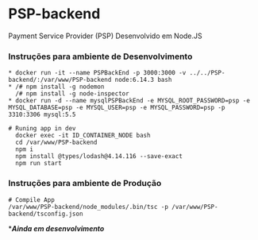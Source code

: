 # PSP-backend
Payment Service Provider (PSP) Desenvolvido em Node.JS

### Instruções para ambiente de Desenvolvimento
````
* docker run -it --name PSPBackEnd -p 3000:3000 -v ../../PSP-backend/:/var/www/PSP-backend node:6.14.3 bash
* /# npm install -g nodemon
  /# npm install -g node-inspector
* docker run -d --name mysqlPSPBackEnd -e MYSQL_ROOT_PASSWORD=psp -e MYSQL_DATABASE=psp -e MYSQL_USER=psp -e MYSQL_PASSWORD=psp -p 3310:3306 mysql:5.5

# Runing app in dev
  docker exec -it ID_CONTAINER_NODE bash
  cd /var/www/PSP-backend
  npm i
  npm install @types/lodash@4.14.116 --save-exact
  npm run start
````
### Instruções para ambiente de Produção
````
# Compile App
/var/www/PSP-backend/node_modules/.bin/tsc -p /var/www/PSP-backend/tsconfig.json

````
***_Ainda em desenvolvimento_**



  

